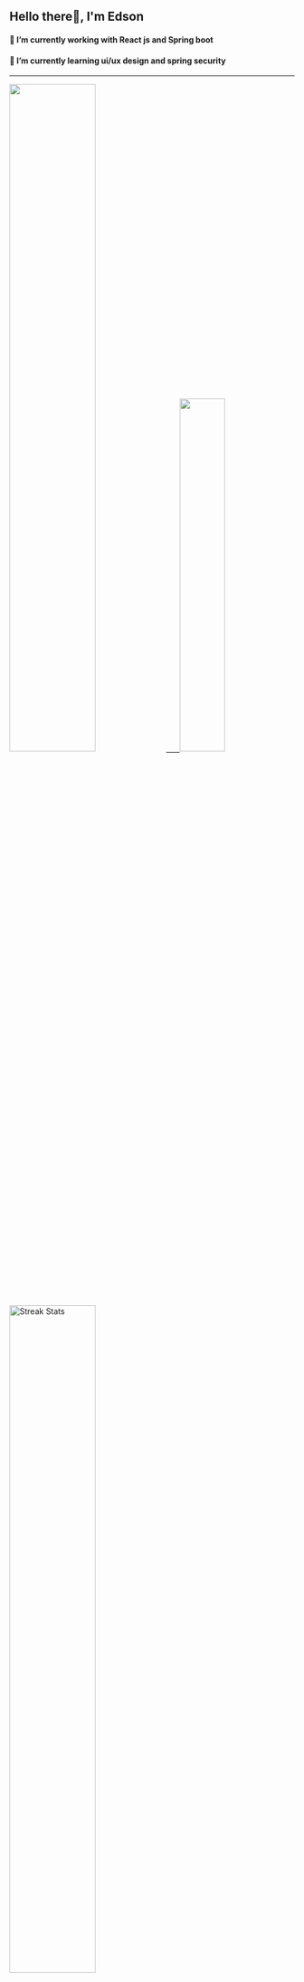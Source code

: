 
## Hello there👋, I'm Edson 

#### 🔭 I’m currently working with React js and Spring boot 
#### 🌱 I’m currently learning ui/ux design and spring security
---
    
  

 <p align="left">
  <a href="https://github.com/EdsonNhancale">
  <img width=55% src="https://github-readme-stats.vercel.app/api?username=EdsonNhancale&show_icons=true&theme=dracula&include_all_commits=true&count_private=true"/>&nbsp;&nbsp;&nbsp;&nbsp;&nbsp;
  <img  width=40% src="https://github-readme-stats.vercel.app/api/top-langs/?username=EdsonNhancale&layout=compact&langs_count=7&theme=dracula"/>
</p>

  <p align="left">
    <a href="https://github.com/EdsonNhancale"><img width=55% alt="Streak Stats" src="https://github-readme-streak-stats.herokuapp.com/?user=EdsonNhancale&theme=dracula"/></a>
   </p>

 
 <!--START_SECTION:waka-->

```txt
From: 16 November 2022 - To: 12 January 2024

Total Time: 708 hrs 18 mins

JavaScript        407 hrs 17 mins ██████████████▒░░░░░░░░░░   57.50 %
TypeScript        206 hrs 50 mins ███████▒░░░░░░░░░░░░░░░░░   29.20 %
JSON              26 hrs 11 mins  █░░░░░░░░░░░░░░░░░░░░░░░░   03.70 %
Dart              14 hrs 23 mins  ▓░░░░░░░░░░░░░░░░░░░░░░░░   02.03 %
Other             10 hrs 32 mins  ▒░░░░░░░░░░░░░░░░░░░░░░░░   01.49 %
```

<!--END_SECTION:waka-->

<div> 
  <a href="www.linkedin.com/in/edson-nhancale-7849781a6" target="_blank"><img src="https://img.shields.io/badge/-LinkedIn-%230077B5?style=for-the-badge&logo=linkedin&logoColor=white" target="_blank"></a> 

</div>


